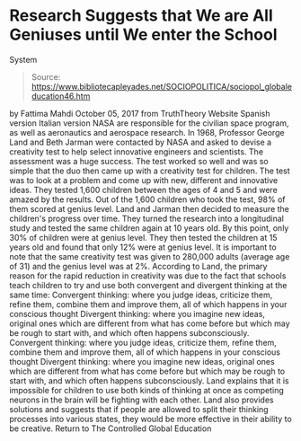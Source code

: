 # Research Suggests that We are All Geniuses until We enter the School 
System

> Source: https://www.bibliotecapleyades.net/SOCIOPOLITICA/sociopol_globaleducation46.htm

by Fattima Mahdi October 05, 2017
from TruthTheory Website
Spanish version
Italian version
NASA are responsible for the civilian space program, as well as aeronautics and aerospace research.
In 1968, Professor George Land and Beth Jarman were contacted by NASA and asked to devise a creativity test to help select innovative engineers and scientists.
The assessment was a huge success. The test worked so well and was so simple that the duo then came up with a creativity test for children.
The test was to look at a problem and come up with new, different and innovative ideas.
They tested 1,600 children between the ages of 4 and 5 and were amazed by the results. Out of the 1,600 children who took the test, 98% of them scored at genius level.
Land and Jarman then decided to measure the children's progress over time. They turned the research into a longitudinal study and tested the same children again at 10 years old.
By this point, only 30% of children were at genius level. They then tested the children at 15 years old and found that only 12% were at genius level.
It is important to note that the same creativity test was given to 280,000 adults (average age of 31) and the genius level was at 2%. According to Land, the primary reason for the rapid reduction in creativity was due to the fact that schools teach children to try and use both convergent and divergent thinking at the same time:
Convergent thinking: where you judge ideas, criticize them, refine them, combine them and improve them, all of which happens in your conscious thought Divergent thinking: where you imagine new ideas, original ones which are different from what has come before but which may be rough to start with, and which often happens subconsciously.
Convergent thinking:
where you judge ideas, criticize them, refine them, combine them and improve them, all of which happens in your conscious thought
Divergent thinking:
where you imagine new ideas, original ones which are different from what has come before but which may be rough to start with, and which often happens subconsciously.
Land explains that it is impossible for children to use both kinds of thinking at once as competing neurons in the brain will be fighting with each other.
Land also provides solutions and suggests that if people are allowed to split their thinking processes into various states, they would be more effective in their ability to be creative.
Return to The Controlled Global Education
